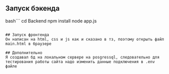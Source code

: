 ## Запуск бэкенда
bash```
cd Backend
npm install
node app.js
```

## Запуск фронтенда
Он написан на html, css и js как и сказано в тз, поэтому открыть файл main.html в браузере

## Дополнительно 
Я создавал бд на локальном сервере на posgressql, следовательно для тестирования работы сайта надо изменить данные подключения в .env файле